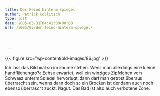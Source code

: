 ```yaml
---
title: Der Feind hinterm Spiegel
author: Patrick Kollitsch
type: post
date: 2005-03-31T04:41:00+00:00
url: /2005/03/der-feind-hinterm-spiegel/




---
```

{{< figure src="wp-content/old-images/86.jpg" >}}

Ich lass das Bild mal so im Raume stehen. Wenn man allerdings eine kleine handflächengro?e Echse erwartet, weil ein winziges Zipfelchen vom Schwanz unterm Spiegel hervorlugt, dann darf man getrost überaus überrascht sein, wenns dann doch so ein Brocken ist der dann auch noch ebenso überrascht zuckt. Nagut. Das Bad ist also auch verbotene Zone.
